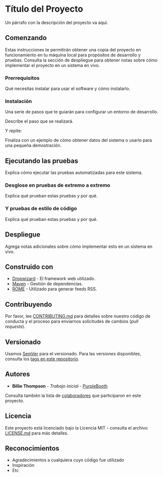 # Título del Proyecto

Un párrafo con la descripción del proyecto va aquí.

## Comenzando

Estas instrucciones te permitirán obtener una copia del proyecto en funcionamiento en tu máquina local para propósitos de desarrollo y pruebas. Consulta la sección de despliegue para obtener notas sobre cómo implementar el proyecto en un sistema en vivo.

### Prerrequisitos

Qué necesitas instalar para usar el software y cómo instalarlo.


### Instalación

Una serie de pasos que te guiarán para configurar un entorno de desarrollo.

Describe el paso que se realizará.


Y repite:


Finaliza con un ejemplo de cómo obtener datos del sistema o usarlo para una pequeña demostración.

## Ejecutando las pruebas

Explica cómo ejecutar las pruebas automatizadas para este sistema.

### Desglose en pruebas de extremo a extremo

Explica qué prueban estas pruebas y por qué.


### Y pruebas de estilo de código

Explica qué prueban estas pruebas y por qué.



## Despliegue

Agrega notas adicionales sobre cómo implementar esto en un sistema en vivo.

## Construido con

* [Dropwizard](http://www.dropwizard.io/1.0.2/docs/) - El framework web utilizado.
* [Maven](https://maven.apache.org/) - Gestión de dependencias.
* [ROME](https://rometools.github.io/rome/) - Utilizado para generar feeds RSS.

## Contribuyendo

Por favor, lee [CONTRIBUTING.md](https://gist.github.com/PurpleBooth/b24679402957c63ec426) para detalles sobre nuestro código de conducta y el proceso para enviarnos solicitudes de cambios (*pull requests*).

## Versionado

Usamos [SemVer](http://semver.org/) para el versionado. Para las versiones disponibles, consulta los [tags en este repositorio](https://github.com/your/project/tags).

## Autores

* **Billie Thompson** - *Trabajo inicial* - [PurpleBooth](https://github.com/PurpleBooth)

Consulta también la lista de [colaboradores](https://github.com/your/project/contributors) que participaron en este proyecto.

## Licencia

Este proyecto está licenciado bajo la Licencia MIT - consulta el archivo [LICENSE.md](LICENSE.md) para más detalles.

## Reconocimientos

* Agradecimientos a cualquiera cuyo código fue utilizado
* Inspiración
* Etc
